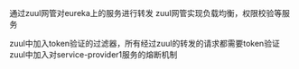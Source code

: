 通过zuul网管对eureka上的服务进行转发
zuul网管实现负载均衡，权限校验等服务

zuul中加入token验证的过滤器，所有经过zuul的转发的请求都需要token验证
zuul中加入对service-provider1服务的熔断机制